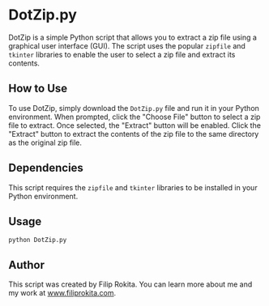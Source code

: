 # DotZip.py

DotZip is a simple Python script that allows you to extract a zip file using a graphical user interface (GUI). The script uses the popular `zipfile` and `tkinter` libraries to enable the user to select a zip file and extract its contents.

## How to Use

To use DotZip, simply download the `DotZip.py` file and run it in your Python environment. When prompted, click the "Choose File" button to select a zip file to extract. Once selected, the "Extract" button will be enabled. Click the "Extract" button to extract the contents of the zip file to the same directory as the original zip file.

## Dependencies

This script requires the `zipfile` and `tkinter` libraries to be installed in your Python environment.

## Usage

```
python DotZip.py
```

## Author

This script was created by Filip Rokita. You can learn more about me and my work at www.filiprokita.com.
